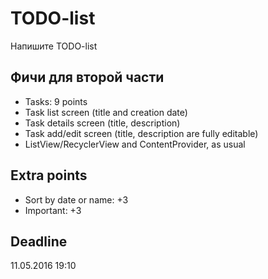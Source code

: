 # TODO-list
Напишите TODO-list

## Фичи для второй части  
 - Tasks: 9 points
 - Task list screen (title and creation date)
 - Task details screen (title, description)
 - Task add/edit screen (title, description are fully editable)
 - ListView/RecyclerView and ContentProvider, as usual

## Extra points
  - Sort by date or name: +3
  - Important: +3

## Deadline
11.05.2016 19:10